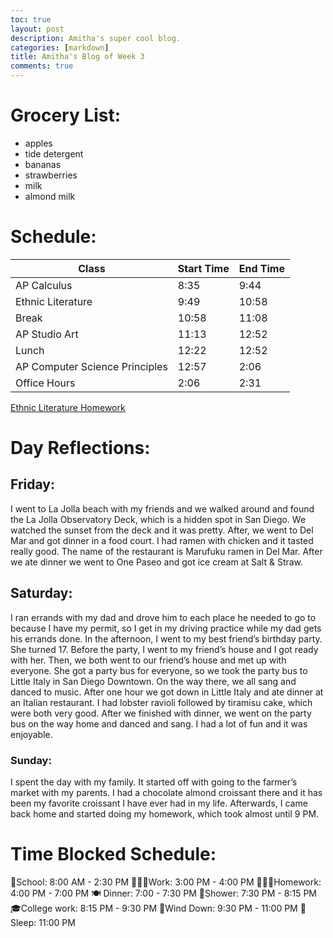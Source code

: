 ```yaml
---
toc: true
layout: post
description: Amitha's super cool blog.
categories: [markdown]
title: Amitha's Blog of Week 3 
comments: true
---
```


# Grocery List: 
- apples
- tide detergent 
- bananas
- strawberries
- milk
- almond milk

# Schedule:

| Class | Start Time | End Time |
|---|---|---|
| AP Calculus | 8:35 | 9:44 |
| Ethnic Literature | 9:49 | 10:58 |
| Break | 10:58 | 11:08 |
| AP Studio Art | 11:13 | 12:52 |
| Lunch | 12:22 | 12:52 |
| AP Computer Science Principles | 12:57 | 2:06 |
| Office Hours | 2:06 | 2:31 |

[Ethnic Literature Homework](https://docs.google.com/document/d/1L1EbKAU1rPLgk3St7_e3WDEaUznyJkigYoc8Ikyxclk/edit)

# Day Reflections:

## Friday: 

I went to La Jolla beach with my friends and we walked around and found the La Jolla Observatory Deck, which is a hidden spot in San Diego. We watched the sunset from the deck and it was pretty. After, we went to Del Mar and got dinner in a food court. I had ramen with chicken and it tasted really good. The name of the restaurant is Marufuku ramen in Del Mar. After we ate dinner we went to One Paseo and got ice cream at Salt & Straw. 

## Saturday: 

I ran errands with my dad and drove him to each place he needed to go to because I have my permit, so I get in my driving practice while my dad gets his errands done. In the afternoon, I went to my best friend’s birthday party. She turned 17. Before the party, I went to my friend’s house and I got ready with her. Then, we both went to our friend’s house and met up with everyone. She got a party bus for everyone, so we took the party bus to Little Italy in San Diego Downtown. On the way there, we all sang and danced to music. After one hour we got down in Little Italy and ate dinner at an Italian restaurant. I had lobster ravioli followed by tiramisu cake, which were both very good. After we finished with dinner, we went on the party bus on the way home and danced and sang. I had a lot of fun and it was enjoyable. 

### Sunday: 

I spent the day with my family. It started off with going to the farmer’s market with my parents. I had a chocolate almond croissant there and it has been my favorite croissant I have ever had in my life. Afterwards, I came back home and started doing my homework, which took almost until 9 PM. 


# Time Blocked Schedule: 

🏫School: 8:00 AM - 2:30 PM
👩🏽‍🏫Work: 3:00 PM - 4:00 PM
👩🏽‍💻Homework: 4:00 PM - 7:00 PM
🍽 Dinner: 7:00 - 7:30 PM 
🚿Shower: 7:30 PM - 8:15 PM 
🎓College work: 8:15 PM - 9:30 PM
🛀Wind Down: 9:30 PM - 11:00 PM
🛌 Sleep: 11:00 PM
